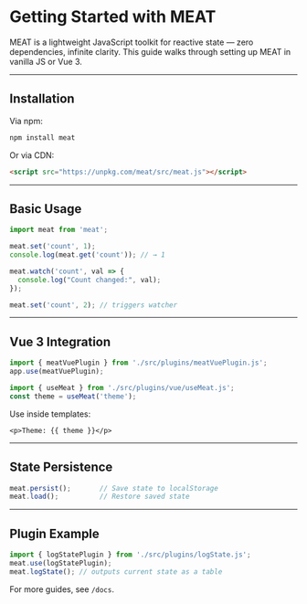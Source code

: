 # Getting Started with MEAT

MEAT is a lightweight JavaScript toolkit for reactive state — zero dependencies, infinite clarity. This guide walks through setting up MEAT in vanilla JS or Vue 3.

---

## Installation

Via npm:

```bash
npm install meat
```

Or via CDN:

```html
<script src="https://unpkg.com/meat/src/meat.js"></script>
```

---

## Basic Usage

```js
import meat from 'meat';

meat.set('count', 1);
console.log(meat.get('count')); // → 1

meat.watch('count', val => {
  console.log("Count changed:", val);
});

meat.set('count', 2); // triggers watcher
```

---

## Vue 3 Integration

```js
import { meatVuePlugin } from './src/plugins/meatVuePlugin.js';
app.use(meatVuePlugin);

import { useMeat } from './src/plugins/vue/useMeat.js';
const theme = useMeat('theme');
```

Use inside templates:

```vue
<p>Theme: {{ theme }}</p>
```

---

## State Persistence

```js
meat.persist();       // Save state to localStorage
meat.load();          // Restore saved state
```

---

## Plugin Example

```js
import { logStatePlugin } from './src/plugins/logState.js';
meat.use(logStatePlugin);
meat.logState(); // outputs current state as a table
```

For more guides, see `/docs`.
